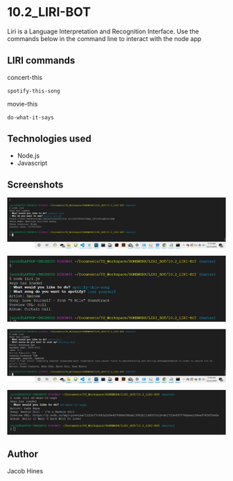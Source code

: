 # 10.2_LIRI-BOT
Liri is a Language Interpretation and Recognition Interface. Use the commands below  in the command line to interact with the node app
## LIRI commands

concert-this
```
spotify-this-song
```
movie-this
```
do-what-it-says
```

## Technologies used
* Node.js
* Javascript


## Screenshots 
![screenshots - concert-this](screenshots\concert-this.png)

![screenshots - spotify-this](screenshots\spotify-this.png)

![screenshots - movie-this](screenshots\movie-this.png)

![screenshots - do-what-it-says](screenshots\do-what-it-says.png)



## Author
Jacob Hines